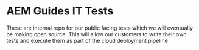 # AEM Guides IT Tests
These are internal repo for our public facing tests which we will eventually be making open source. This will allow our customers to write their own tests and execute them as part of the cloud deployment pipeline
